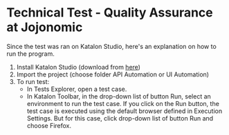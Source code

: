 # Technical Test - Quality Assurance at Jojonomic

Since the test was ran on Katalon Studio, here's an explanation on how to run the program.

1. Install Katalon Studio (download from [here](https://katalon.com/katalon-studio/))
2. Import the project (choose folder API Automation or UI Automation)
3. To run test:
   - In Tests Explorer, open a test case.
   - In Katalon Toolbar, in the drop-down list of button Run, select an environment to run the test case. If you click on the Run button, the test case is executed using the default browser defined in Execution Settings. But for this case, click drop-down list of button Run and choose Firefox.
